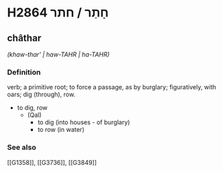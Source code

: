 # H2864 חָתַר / חתר

## châthar

_(khaw-thar' | haw-TAHR | ha-TAHR)_

### Definition

verb; a primitive root; to force a passage, as by burglary; figuratively, with oars; dig (through), row.

- to dig, row
    - (Qal)
        - to dig (into houses - of burglary)
        - to row (in water)
### See also

[[G1358]], [[G3736]], [[G3849]]

